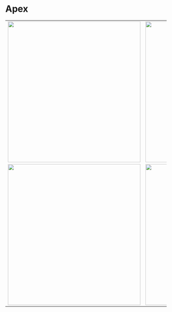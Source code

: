# Apex

<table>
  <tr>
    <td valign="top">
      <img src="https://user-images.githubusercontent.com/64171964/193493548-db2f8c5d-07e9-496e-9dcb-670f58cbf597.PNG" width="414" height="440">
    </td>
    <td valign="top">
      <img src="https://user-images.githubusercontent.com/64171964/193493574-95cb3985-af2d-4750-af02-5615a4b91cca.PNG" width="414" height="440">
    </td>
    <td valign="top">
      <img src="https://user-images.githubusercontent.com/64171964/193493601-a209c813-87bf-411a-882a-0c4f6d23fe8f.PNG" width="414" height="440">
    </td>
    <td valign="top">
      <img src="https://user-images.githubusercontent.com/64171964/193493620-8f6911a1-f224-4e7c-bc07-d4154995bdb2.PNG" width="414" height="440">
    </td>
  </tr>
  <tr>
    <td valign="top">
      <img src="https://user-images.githubusercontent.com/64171964/193493648-71496ac4-0af6-43cd-95d0-e44c12639374.PNG" width="414" height="440">
    </td>
    <td valign="top">
      <img src="https://user-images.githubusercontent.com/64171964/193493681-822e1e66-d207-4412-8b1c-72864009f417.PNG" width="414" height="440">
    </td>
    <td valign="top">
      <img src="https://user-images.githubusercontent.com/64171964/193493708-a20d9ca7-2c98-4cfc-a62a-b557e8af5eea.PNG" width="414" height="440">
    </td>
  </tr>
</table>
